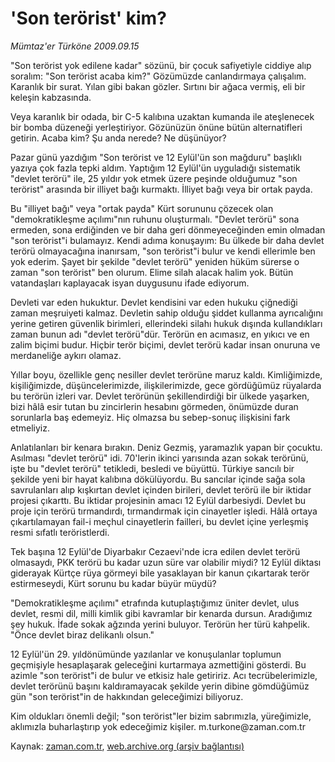 # 'Son terörist' kim?

*Mümtaz'er Türköne 2009.09.15*

<tr><td class="metin" colspan="2" style="padding-top: 20px; padding-left: 5px; ">"Son terörist yok edilene kadar" sözünü, bir çocuk safiyetiyle ciddiye alıp soralım: "Son terörist acaba kim?" Gözümüzde canlandırmaya çalışalım. Karanlık bir surat. Yılan gibi bakan gözler. Sırtını bir ağaca vermiş, eli bir keleşin kabzasında.</td></tr><tr><td class="metin" colspan="2" style="padding-top: 20px; padding-left: 5px; "><p>Veya karanlık bir odada, bir C-5 kalıbına uzaktan kumanda ile ateşlenecek bir bomba düzeneği yerleştiriyor. Gözünüzün önüne bütün alternatifleri getirin. Acaba kim? Şu anda nerede? Ne düşünüyor?
<p>Pazar günü yazdığım "Son terörist ve 12 Eylül'ün son mağduru" başlıklı yazıya çok fazla tepki aldım. Yaptığım 12 Eylül'ün uyguladığı sistematik "devlet terörü" ile, 25 yıldır yok etmek üzere peşinde olduğumuz "son terörist" arasında bir illiyet bağı kurmaktı. İlliyet bağı veya bir ortak payda.
<p>Bu "illiyet bağı" veya "ortak payda" Kürt sorununu çözecek olan "demokratikleşme açılımı"nın ruhunu oluşturmalı. "Devlet terörü" sona ermeden, sona erdiğinden ve bir daha geri dönmeyeceğinden emin olmadan "son terörist"i bulamayız. Kendi adıma konuşayım: Bu ülkede bir daha devlet terörü olmayacağına inanırsam, "son terörist"i bulur ve kendi ellerimle ben yok ederim. Şayet bir şekilde "devlet terörü" yeniden hüküm sürerse o zaman "son terörist" ben olurum. Elime silah alacak halim yok. Bütün vatandaşları kaplayacak isyan duygusunu ifade ediyorum.
<p>Devleti var eden hukuktur. Devlet kendisini var eden hukuku çiğnediği zaman meşruiyeti kalmaz. Devletin sahip olduğu şiddet kullanma ayrıcalığını yerine getiren güvenlik birimleri, ellerindeki silahı hukuk dışında kullandıkları zaman bunun adı "devlet terörü"dür. Terörün en acımasız, en yıkıcı ve en zalim biçimi budur. Hiçbir terör biçimi, devlet terörü kadar insan onuruna ve merdaneliğe aykırı olamaz.
<p>Yıllar boyu, özellikle genç nesiller devlet terörüne maruz kaldı. Kimliğimizde, kişiliğimizde, düşüncelerimizde, ilişkilerimizde, gece gördüğümüz rüyalarda bu terörün izleri var. Devlet terörünün şekillendirdiği bir ülkede yaşarken, bizi hâlâ esir tutan bu zincirlerin hesabını görmeden, önümüzde duran sorunlarla baş edemeyiz. Hiç olmazsa bu sebep-sonuç ilişkisini fark etmeliyiz.
<p>Anlatılanları bir kenara bırakın. Deniz Gezmiş, yaramazlık yapan bir çocuktu. Asılması "devlet terörü" idi. 70'lerin ikinci yarısında azan sokak terörünü, işte bu "devlet terörü" tetikledi, besledi ve büyüttü. Türkiye sancılı bir şekilde yeni bir hayat kalıbına dökülüyordu. Bu sancılar içinde sağa sola savrulanları alıp kışkırtan devlet içinden birileri, devlet terörü ile bir iktidar projesi çıkarttı. Bu iktidar projesinin amacı 12 Eylül darbesiydi. Devlet bu proje için terörü tırmandırdı, tırmandırmak için cinayetler işledi. Hâlâ ortaya çıkartılamayan fail-i meçhul cinayetlerin failleri, bu devlet içine yerleşmiş resmi sıfatlı teröristlerdi.
<p>Tek başına 12 Eylül'de Diyarbakır Cezaevi'nde icra edilen devlet terörü olmasaydı, PKK terörü bu kadar uzun süre var olabilir miydi? 12 Eylül diktası giderayak Kürtçe rüya görmeyi bile yasaklayan bir kanun çıkartarak terör estirmeseydi, Kürt sorunu bu kadar büyür müydü?
<p>"Demokratikleşme açılımı" etrafında kutuplaştığımız üniter devlet, ulus devlet, resmi dil, milli kimlik gibi kavramlar bir kenarda dursun. Aradığımız şey hukuk. İfade sokak ağzında yerini buluyor. Terörün her türü kahpelik. "Önce devlet biraz delikanlı olsun."
<p>12 Eylül'ün 29. yıldönümünde yazılanlar ve konuşulanlar toplumun geçmişiyle hesaplaşarak geleceğini kurtarmaya azmettiğini gösterdi. Bu azimle "son terörist"i de bulur ve etkisiz hale getiririz. Acı tecrübelerimizle, devlet terörünü başını kaldıramayacak şekilde yerin dibine gömdüğümüz gün "son terörist"in de hakkından geleceğimizi biliyoruz.
<p>Kim oldukları önemli değil; "son terörist"ler bizim sabrımızla, yüreğimizle, aklımızla buharlaştırıp yok edeceğimiz kişiler. m.turkone@zaman.com.tr <br/></p></p></p></p></p></p></p></p></p></p></td></tr>

Kaynak: [zaman.com.tr](http://zaman.com.tr/yazar.do?yazino=892342), [web.archive.org (arşiv bağlantısı)](http://web.archive.org/web/20100111053119/http://www.zaman.com.tr:80/yazar.do?yazino=892342)
